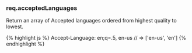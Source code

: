 <h3 id='req.acceptedLanguages'>req.acceptedLanguages</h3>

Return an array of Accepted languages ordered from highest quality to lowest.

{% highlight js %}
Accept-Language: en;q=.5, en-us
// => ['en-us', 'en']
{% endhighlight %}
